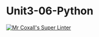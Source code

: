 # Unit3-06-Python
[![Mr Coxall's Super Linter](https://github.com/ICS3U-Programming-JessahT/Unit3-06-Python/workflows/Mr%20Coxall's%20Super%20Linter/badge.svg)](https://github.com/ICS3U-Programming-JessahT/Unit3-06-Python/actions/)

